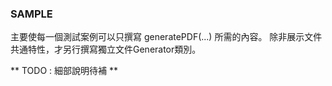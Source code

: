 ### SAMPLE

主要使每一個測試案例可以只撰寫 generatePDF(...) 所需的內容。
除非展示文件共通特性，才另行撰寫獨立文件Generator類別。


** TODO : 細部說明待補 ** 